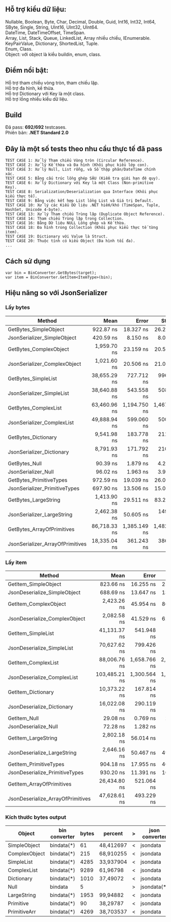 ﻿
## Hỗ trợ kiểu dữ liệu:

Nullable, Boolean, Byte, Char, Decimal, Double, Guid, Int16, Int32, Int64, SByte, Single, String, UInt16, UInt32, UInt64.  
DateTime, DateTimeOffset, TimeSpan.  
Array, List, Stack, Queue, LinkedList, Array nhiều chiều, IEnumerable.  
KeyPairValue, Dictionary, ShortedList, Tuple.  
Enum, Class.  
Object: với object là kiểu buildin, enum, class.  

## Điểm nổi bật:

Hỗ trợ tham chiều vòng tròn, tham chiếu lặp.  
Hỗ trợ đa hình, kế thừa.  
Hỗ trợ Dictionary với Key là một class.  
Hỗ trợ lồng nhiều kiểu dữ liệu.  

## Build
Đã pass: **692/692** testcases.  
Phiên bản: **.NET Standard 2.0**  

## Đây là một số tests theo nhu cầu thực tế đã pass

```
TEST CASE 1: Xử lý Tham chiếu Vòng tròn (Circular Reference).
TEST CASE 2: Xử lý Kế thừa và Đa hình (Khôi phục kiểu lớp con).
TEST CASE 3: Xử lý Null, List rỗng, và Số thập phân/DateTime chính xác.
TEST CASE 5: Bằng cấu trúc lồng ghép SÂU (Kiểm tra giới hạn đệ quy).
TEST CASE 6: Xử lý Dictionary với Key là một Class (Non-primitive Key).
TEST CASE 8: Serialization/Deserialization qua Interface (Khôi phục kiểu thực tế).
TEST CASE 9: Bằng việc kết hợp List lồng List và Giá trị Default.
TEST CASE 10: Xử lý các Kiểu Dữ liệu .NET hiếm/khó (TimeSpan, Tuple, HashSet, Unicode 4-byte).
TEST CASE 13: Xử lý Tham chiếu Trùng lặp (Duplicate Object Reference).
TEST CASE 14: Tham chiếu Trùng lặp trong Collection.
TEST CASE 16: Bằng Dữ liệu NULL Lồng ghép và Kế thừa.
TEST CASE 18: Đa hình trong Collection (Khôi phục kiểu thực tế từng item).
TEST CASE 19: Dictionary với Value là Struct.
TEST CASE 20: Thuộc tính có kiểu Object (Đa hình tối đa).
...
```

## Cách sử dụng

```
var bin = BinConverter.GetBytes(target);
var item = BinConverter.GetItem<ItemType>(bin);
```

## Hiệu năng so với JsonSerializer

### Lấy bytes

| Method                           | Mean         | Error        | StdDev       | Median       | Gen0    | Gen1   | Allocated |
|--------------------------------- |-------------:|-------------:|-------------:|-------------:|--------:|-------:|----------:|
| GetBytes_SimpleObject            |    922.87 ns |    18.327 ns |    26.285 ns |    922.98 ns |  0.4063 | 0.0019 |    3400 B |
| JsonSerializer_SimpleObject      |    420.59 ns |     8.150 ns |     8.004 ns |    417.81 ns |  0.0191 |      - |     160 B |
| GetBytes_ComplexObject           |  1,959.70 ns |    23.159 ns |    20.530 ns |  1,952.94 ns |  0.6447 | 0.0038 |    5400 B |
| JsonSerializer_ComplexObject     |  1,021.60 ns |    20.506 ns |    21.059 ns |  1,019.33 ns |  0.0763 |      - |     640 B |
| GetBytes_SimpleList              | 38,655.29 ns |   727.712 ns |   996.100 ns | 38,411.80 ns |  8.8501 | 0.3052 |   74136 B |
| JsonSerializer_SimpleList        | 38,640.88 ns |   543.558 ns |   508.445 ns | 38,413.91 ns |  1.5259 |      - |   12952 B |
| GetBytes_ComplexList             | 63,460.96 ns | 1,194.750 ns | 1,467.260 ns | 63,554.36 ns | 12.9395 | 0.7324 |  108672 B |
| JsonSerializer_ComplexList       | 49,888.94 ns |   599.060 ns |   500.242 ns | 49,828.89 ns |  1.8311 |      - |   15488 B |
| GetBytes_Dictionary              |  9,541.98 ns |   183.778 ns |   211.639 ns |  9,526.38 ns |  2.3956 | 0.0305 |   20112 B |
| JsonSerializer_Dictionary        |  8,791.93 ns |   171.792 ns |   210.976 ns |  8,789.13 ns |  0.3510 |      - |    3032 B |
| GetBytes_Null                    |     90.39 ns |     1.879 ns |     4.241 ns |     88.40 ns |  0.0526 |      - |     440 B |
| JsonSerializer_Null              |     96.02 ns |     1.963 ns |     3.921 ns |     94.52 ns |  0.0038 |      - |      32 B |
| GetBytes_PrimitiveTypes          |    972.59 ns |    19.039 ns |    26.061 ns |    974.05 ns |  0.4158 |      - |    3480 B |
| JsonSerializer_PrimitiveTypes    |    697.90 ns |    13.506 ns |    15.012 ns |    696.78 ns |  0.0296 |      - |     248 B |
| GetBytes_LargeString             |  1,413.90 ns |    29.511 ns |    83.236 ns |  1,385.06 ns |  2.1820 | 0.0362 |   18272 B |
| JsonSerializer_LargeString       |  2,462.38 ns |    50.605 ns |   149.211 ns |  2,456.63 ns |  0.2022 |      - |    1712 B |
| GetBytes_ArrayOfPrimitives       | 86,718.33 ns | 1,385.149 ns | 1,482.094 ns | 86,772.27 ns | 10.6201 | 0.3662 |   88944 B |
| JsonSerializer_ArrayOfPrimitives | 18,335.04 ns |   361.243 ns |   386.525 ns | 18,261.74 ns |  1.3123 |      - |   10992 B |

### Lấy item

| Method                            | Mean          | Error        | StdDev       | Gen0    | Gen1   | Allocated |
|---------------------------------- |--------------:|-------------:|-------------:|--------:|-------:|----------:|
| GetItem_SimpleObject              |     823.66 ns |    16.255 ns |    25.307 ns |  0.3462 | 0.0019 |    2896 B |
| JsonDeserialize_SimpleObject      |     688.69 ns |    13.647 ns |    13.404 ns |  0.0124 |      - |     104 B |
| GetItem_ComplexObject             |   2,423.26 ns |    45.954 ns |    86.313 ns |  0.6714 | 0.0038 |    5632 B |
| JsonDeserialize_ComplexObject     |   2,082.58 ns |    41.529 ns |    62.159 ns |  0.2098 |      - |    1776 B |
| GetItem_SimpleList                |  41,131.37 ns |   541.948 ns |   452.551 ns |  8.2397 | 0.4883 |   69107 B |
| JsonDeserialize_SimpleList        |  70,627.62 ns |   799.426 ns |   708.671 ns |  1.5869 |      - |   13864 B |
| GetItem_ComplexList               |  88,006.76 ns | 1,658.766 ns | 2,270.537 ns | 15.8691 | 2.3193 |  132989 B |
| JsonDeserialize_ComplexList       | 103,485.21 ns | 1,300.564 ns | 1,086.030 ns |  7.3242 | 0.9766 |   61432 B |
| GetItem_Dictionary                |  10,373.22 ns |   167.814 ns |   218.206 ns |  2.3193 | 0.0458 |   19464 B |
| JsonDeserialize_Dictionary        |  16,022.08 ns |   290.119 ns |   345.366 ns |  0.6104 |      - |    5352 B |
| GetItem_Null                      |      29.08 ns |     0.769 ns |     2.242 ns |  0.0287 |      - |     240 B |
| JsonDeserialize_Null              |      72.28 ns |     1.282 ns |     1.199 ns |       - |      - |         - |
| GetItem_LargeString               |   2,802.18 ns |    56.014 ns |   135.280 ns |  1.6823 | 0.0191 |   14088 B |
| JsonDeserialize_LargeString       |   2,646.16 ns |    50.467 ns |    49.566 ns |  0.4997 |      - |    4208 B |
| GetItem_PrimitiveTypes            |     904.18 ns |    17.955 ns |    40.527 ns |  0.3605 | 0.0019 |    3024 B |
| JsonDeserialize_PrimitiveTypes    |     930.20 ns |    11.391 ns |    10.098 ns |  0.0257 |      - |     216 B |
| GetItem_ArrayOfPrimitives         |  26,434.80 ns |   521.064 ns |   730.459 ns |  8.4534 | 0.2747 |   70720 B |
| JsonDeserialize_ArrayOfPrimitives |  47,628.61 ns |   493.229 ns |   411.869 ns |  1.4648 |      - |   12448 B |

### Kích thước bytes output

|Object                   |bin converter  |bytes     |  percent|   >   |json converter |bytes     |  percent
|-------------------------|---------------|----------|---------|-------|---------------|----------|---------
|SimpleObject             |bindata(*)     |61        |48,412697|   <   |jsondata       |126       |
|ComplexObject            |bindata(*)     |215       |68,910255|   <   |jsondata       |312       |
|SimpleList               |bindata(*)     |4285      |33,937904|   <   |jsondata       |12626     |
|ComplexList              |bindata(*)     |9289      | 61,96798|   <   |jsondata       |14990     |
|Dictionary               |bindata(*)     |1010      | 37,49072|   <   |jsondata       |2694      |
|Null                     |bindata        |5         |         |   >   |jsondata(*)    |4         |       80
|LargeString              |bindata(*)     |1953      | 99,94882|   <   |jsondata       |1954      |
|Primitive                |bindata(*)     |90        | 38,29787|   <   |jsondata       |235       |
|PrimitiveArr             |bindata(*)     |4269      |38,703537|   <   |jsondata       |11030     |
